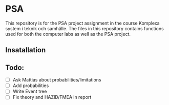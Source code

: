 # PSA

This repository is for the PSA project assignment in the course Komplexa system i teknik och samhälle.
The files in this repository contains functions used for both the computer labs as well as the PSA project. 

## Insatallation

## 

## Todo: 

- [ ] Ask Mattias about probabilities/limitations
- [ ] Add probabilities
- [ ] Write Event tree
- [ ] Fix theory and HAZID/FMEA in report
